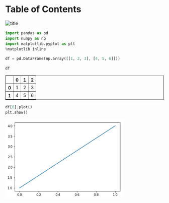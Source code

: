 
<h1>Table of Contents<span class="tocSkip"></span></h1>
<div class="toc"><ul class="toc-item"></ul></div>

![title](ex1.png)


```python
import pandas as pd
import numpy as np
import matplotlib.pyplot as plt
%matplotlib inline
```


```python
df = pd.DataFrame(np.array([[1, 2, 3], [4, 5, 6]]))
```


```python
df
```




<div>
<style scoped>
    .dataframe tbody tr th:only-of-type {
        vertical-align: middle;
    }

    .dataframe tbody tr th {
        vertical-align: top;
    }

    .dataframe thead th {
        text-align: right;
    }
</style>
<table border="1" class="dataframe">
  <thead>
    <tr style="text-align: right;">
      <th></th>
      <th>0</th>
      <th>1</th>
      <th>2</th>
    </tr>
  </thead>
  <tbody>
    <tr>
      <th>0</th>
      <td>1</td>
      <td>2</td>
      <td>3</td>
    </tr>
    <tr>
      <th>1</th>
      <td>4</td>
      <td>5</td>
      <td>6</td>
    </tr>
  </tbody>
</table>
</div>




```python
df[0].plot()
plt.show()
```


![png](output_5_0.png)


